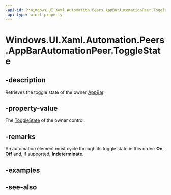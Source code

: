 ```yaml
---
-api-id: P:Windows.UI.Xaml.Automation.Peers.AppBarAutomationPeer.ToggleState
-api-type: winrt property
---
```


<!-- Property syntax
public Windows.UI.Xaml.Automation.ToggleState ToggleState { get; }
-->

# Windows.UI.Xaml.Automation.Peers.AppBarAutomationPeer.ToggleState

## -description
Retrieves the toggle state of the owner [AppBar](../windows.ui.xaml.controls/appbar.md).



## -property-value
The [ToggleState](../windows.ui.xaml.automation/togglestate.md) of the owner control.

## -remarks
An automation element must cycle through its toggle state in this order: **On**, **Off** and, if supported, **Indeterminate**.

## -examples

## -see-also
